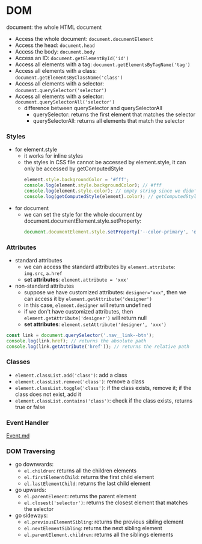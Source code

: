 # DOM

document: the whole HTML document
- Access the whole document: `document.documentElement`
- Access the head: `document.head`
- Access the body: `document.body`
- Access an ID: `document.getElementById('id')`
- Access all elements with a tag: `document.getElementsByTagName('tag')`
- Access all elements with a class: `document.getElementsByClassName('class')`
- Access all elements with a selector: `document.querySelector('selector')`
- Access all elements with a selector: `document.querySelectorAll('selector')`
  - difference between querySelector and querySelectorAll
    - querySelector: returns the first element that matches the selector
    - querySelectorAll: returns all elements that match the selector

### Styles
- for element.style
  - it works for inline styles
  - the styles in CSS file cannot be accessed by element.style, it can only be accessed by getComputedStyle
    ```js
    element.style.backgroundColor = '#fff';
    console.log(element.style.backgroundColor); // #fff
    console.log(element.style.color); // empty string since we didn't set the color
    console.log(getComputedStyle(element).color); // getComputedStyle will return every style
    ```
- for document
  - we can set the style for the whole document by document.documentElement.style.setProperty:
    ```js
    document.documentElement.style.setProperty('--color-primary', 'orangered');
    ```

### Attributes
- standard attributes
  - we can access the standard attributes by `element.attribute`: `img.src`, `a.href`
  - **set attributes**: `element.attribute = 'xxx'`
- non-standard attributes
  - suppose we have customized attributes: `designer="xxx"`, then we can access it by `element.getAttribute('designer')`
  - in this case, `element.designer` will return undefined
  - if we don't have customized attributes, then `element.getAttribute('designer')` will return null
  - **set attributes**: `element.setAttribute('designer', 'xxx')`

```js
const link = document.querySelector('.nav__link--btn');
console.log(link.href); // returns the absolute path
console.log(link.getAttribute('href')); // returns the relative path
```

### Classes
- `element.classList.add('class')`: add a class
- `element.classList.remove('class')`: remove a class
- `element.classList.toggle('class')`: if the class exists, remove it; if the class does not exist, add it
- `element.classList.contains('class')`: check if the class exists, returns true or false

### Event Handler
[Event.md](Notes/Event.md)

### DOM Traversing
- go downwards:
  - `el.children`: returns all the children elements
  - `el.firstElementChild`: returns the first child element
  - `el.lastElementChild`: returns the last child element
- go upwards:
  - `el.parentElement`: returns the parent element
  - `el.closest('selector')`: returns the closest element that matches the selector
- go sideways:
  - `el.previousElementSibling`: returns the previous sibling element
  - `el.nextElementSibling`: returns the next sibling element
  - `el.parentElement.children`: returns all the siblings elements

